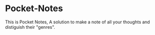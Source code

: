 # Pocket-Notes
This is Pocket Notes, A solution to make a note of all  your thoughts and distiguish their "genres".
